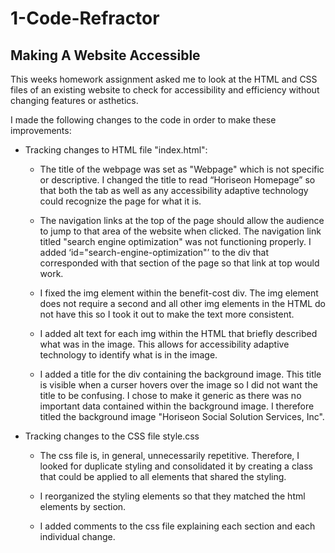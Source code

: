 # 1-Code-Refractor

## Making A Website Accessible

This weeks homework assignment asked me to look at the HTML and CSS files of an existing website to check for accessibility and efficiency without changing features or asthetics. 

I made the following changes to the code in order to make these improvements:

* Tracking changes to HTML file "index.html":

    * The title of the webpage was set as "Webpage" which is not specific or descriptive. I changed the title to read “Horiseon Homepage” so that both the tab as well as any accessibility adaptive technology could recognize the page for what it is.

    * The navigation links at the top of the page should allow the audience to jump to that area of the website when clicked. The navigation link titled "search engine optimization" was not functioning properly. I added ‘id="search-engine-optimization"’ to the div that corresponded with that section of the page so that link at top would work.

    * I fixed the img element within the benefit-cost div. The img element does not require a second </img> and all other img elements in the HTML do not have this so I took it out to make the text more consistent.

    * I added alt text for each img within the HTML that briefly described what was in the image. This allows for accessibility adaptive technology to identify what is in the image.
    
    * I added a title for the div containing the background image. This title is visible when a curser hovers over the image so I did not want the title to be confusing. I chose to make it generic as there was no important data contained within the background image. I therefore titled the background image "Horiseon Social Solution Services, Inc".

* Tracking changes to the CSS file style.css

    * The css file is, in general, unnecessarily repetitive. Therefore, I looked for duplicate styling and consolidated it by creating a class that could be applied to all elements that shared the styling. 

    * I reorganized the styling elements so that they matched the html elements by section.

    * I added comments to the css file explaining each section and each individual change.

